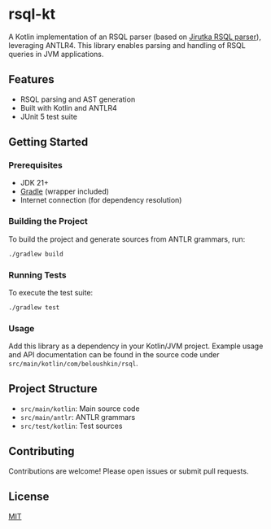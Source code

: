 # rsql-kt

A Kotlin implementation of an RSQL parser (based on [Jirutka RSQL parser](https://github.com/jirutka/rsql-parser)), leveraging ANTLR4. This library enables parsing and handling of RSQL queries in JVM applications.

## Features

- RSQL parsing and AST generation
- Built with Kotlin and ANTLR4
- JUnit 5 test suite

## Getting Started

### Prerequisites

- JDK 21+
- [Gradle](https://gradle.org/) (wrapper included)
- Internet connection (for dependency resolution)

### Building the Project

To build the project and generate sources from ANTLR grammars, run:

```bash
./gradlew build
```

### Running Tests

To execute the test suite:

```bash
./gradlew test
```

### Usage

Add this library as a dependency in your Kotlin/JVM project. Example usage and API documentation can be found in the source code under `src/main/kotlin/com/beloushkin/rsql`.

## Project Structure

- `src/main/kotlin`: Main source code
- `src/main/antlr`: ANTLR grammars
- `src/test/kotlin`: Test sources

## Contributing

Contributions are welcome! Please open issues or submit pull requests.

## License

[MIT](LICENSE)
